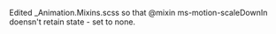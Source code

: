 Edited _Animation.Mixins.scss so that @mixin ms-motion-scaleDownIn doensn't retain state - set to none.